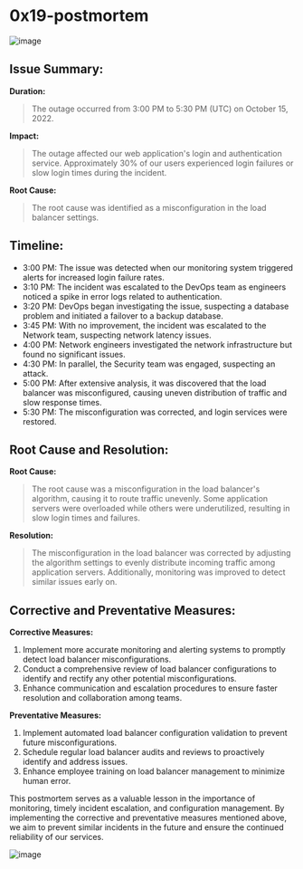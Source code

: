 # 0x19-postmortem

![image](https://github.com/MennaAnwar/alx-system_engineering-devops/assets/79084467/bd24a270-8860-4767-83f6-a825f483d19a)


## Issue Summary:

**Duration:** 
> The outage occurred from 3:00 PM to 5:30 PM (UTC) on October 15, 2022.

**Impact:**
>  The outage affected our web application's login and authentication service.
> Approximately 30% of our users experienced login failures or slow login times during the incident.

**Root Cause:**
> The root cause was identified as a misconfiguration in the load balancer settings.

## Timeline:

* 3:00 PM: The issue was detected when our monitoring system triggered alerts for increased login failure rates.
* 3:10 PM: The incident was escalated to the DevOps team as engineers noticed a spike in error logs related to authentication.
* 3:20 PM: DevOps began investigating the issue, suspecting a database problem and initiated a failover to a backup database.
* 3:45 PM: With no improvement, the incident was escalated to the Network team, suspecting network latency issues.
* 4:00 PM: Network engineers investigated the network infrastructure but found no significant issues.
* 4:30 PM: In parallel, the Security team was engaged, suspecting an attack.
* 5:00 PM: After extensive analysis, it was discovered that the load balancer was misconfigured, causing uneven distribution of traffic and slow response times.
* 5:30 PM: The misconfiguration was corrected, and login services were restored.

## Root Cause and Resolution:

**Root Cause:**
> The root cause was a misconfiguration in the load balancer's algorithm, causing it to route traffic unevenly. Some application servers were overloaded while others were underutilized, resulting in slow login times and failures.

**Resolution:**
> The misconfiguration in the load balancer was corrected by adjusting the algorithm settings to evenly distribute incoming traffic among application servers. Additionally, monitoring was improved to detect similar issues early on.

## Corrective and Preventative Measures:

**Corrective Measures:**

1. Implement more accurate monitoring and alerting systems to promptly detect load balancer misconfigurations.
2. Conduct a comprehensive review of load balancer configurations to identify and rectify any other potential misconfigurations.
3. Enhance communication and escalation procedures to ensure faster resolution and collaboration among teams.

**Preventative Measures:**

1. Implement automated load balancer configuration validation to prevent future misconfigurations.
2. Schedule regular load balancer audits and reviews to proactively identify and address issues.
3. Enhance employee training on load balancer management to minimize human error.

This postmortem serves as a valuable lesson in the importance of monitoring, timely incident escalation, and configuration management. By implementing the corrective and preventative measures mentioned above, we aim to prevent similar incidents in the future and ensure the continued reliability of our services.

![image](https://github.com/MennaAnwar/alx-system_engineering-devops/assets/79084467/fb5cb21e-da7b-49f1-a6f8-ce444c84f990)
